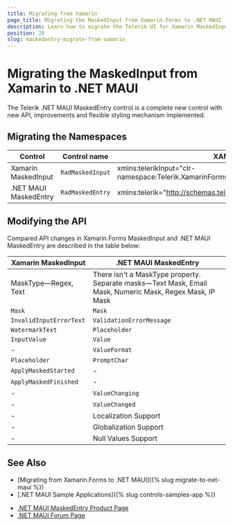 ```yaml
---
title: Migrating from Xamarin
page_title: Migrating the MaskedInput from Xamarin.Forms to .NET MAUI
description: Learn how to migrate the Telerik UI for Xamarin MaskedInput to the Telerik UI for .NET MAUI framework by updating the namespaces and the incompatible NuGet packages.
position: 20
slug: maskedentry-migrate-from-xamarin
---
```


# Migrating the MaskedInput from Xamarin to .NET MAUI

The Telerik .NET MAUI MaskedEntry control is a complete new control with new API, improvements and flexible styling mechanism implemented.

## Migrating the Namespaces

| Control | Control name | XAML Namespcace | C# Namespace|
| --------------- | --------------- | --------------- | --------------- |
| Xamarin MaskedInput | `RadMaskedInput` | xmlns:telerikInput="clr-namespace:Telerik.XamarinForms.Input;assembly=Telerik.XamarinForms.Input" | using Telerik.XamarinForms.Input; |
| .NET MAUI MaskedEntry | `RadMaskedEntry` | xmlns:telerik="http://schemas.telerik.com/2022/xaml/maui" | using Telerik.Maui.Controls; |

## Modifying the API

Compared API changes in Xamarin.Forms MaskedInput and .NET MAUI MaskedEntry are described in the table below:

| Xamarin MaskedInput | .NET MAUI MaskedEntry |
| ------------- | --------------- |
| MaskType&mdash;Regex, Text | There isn't a MaskType property. Separate masks&mdash;Text Mask, Email Mask, Numeric Mask, Regex Mask, IP Mask |
| `Mask` | `Mask` |
| `InvalidInputErrorText` | `ValidationErrorMessage` |
| `WatermarkText` | `Placeholder` |
| `InputValue` | `Value` |
| - | `ValueFormat` |
| `Placeholder` | `PromptChar` |
| `ApplyMaskedStarted` | - |
| `ApplyMaskedFinished` | - |
| - | `ValueChanging` |
| - | `ValueChanged` |
| - | Localization Support |
| - | Globalization Support |
| - | Null Values Support |

## See Also

* [Migrating from Xamarin.Forms to .NET MAUI]({% slug migrate-to-net-maui %})
* [.NET MAUI Sample Applications]({% slug controls-samples-app %})
- [.NET MAUI MaskedEntry Product Page](https://www.telerik.com/maui-ui/maskedentry)
- [.NET MAUI Forum Page](https://www.telerik.com/forums/maui?tagId=1853)
